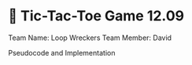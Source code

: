# 🎯 Tic-Tac-Toe Game 12.09
Team Name: Loop Wreckers 
Team Member: David

Pseudocode and Implementation
